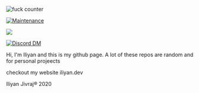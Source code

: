 ![fuck counter](https://img.shields.io/badge/Fuck-all_the_fucks-blue/fuck.svg)

[![Maintenance](https://img.shields.io/badge/Maintained%3F-yes-green.svg)](https://GitHub.com/Naereen/StrapDown.js/graphs/commit-activity)

![](https://img.shields.io/twitter/follow/iliyan_jivraj?style=social)

[![Discord DM](https://img.shields.io/badge/Discord-DM%20me-red)](https://discordapp.com/users/368367700772388865/)

Hi, 
I'm Iliyan and this is my github page. A lot of these repos are random and for personal projeects

checkout my website iliyan.dev

Iliyan Jivraj® 2020

